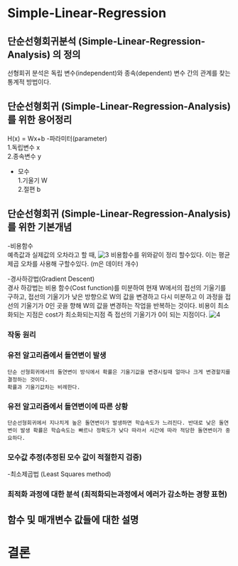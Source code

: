 # Simple-Linear-Regression

## 단순선형회귀분석 (Simple-Linear-Regression-Analysis) 의 정의
선형회귀 분석은 독립 변수(independent)와 종속(dependent) 변수 간의 관계를 찾는 통계적 방법이다.
## 단순선형회귀 (Simple-Linear-Regression-Analysis) 를 위한 용어정리
  H(x) = Wx+b
  -파라미터(parameter)  
    1.독립변수 x     
    2.종속변수 y    
  - 모수  
    1.기울기 W   
    2.절편 b
## 단순선형회귀 (Simple-Linear-Regression-Analysis) 를 위한 기본개념
  -비용함수  
  예측값과 실제값의 오차라고 할 때, ![3](https://user-images.githubusercontent.com/101388180/174298748-1a811e35-5c47-4750-a6a5-66827e7a8f0d.PNG) 비용함수를 위와같이 정리 할수있다. 이는 평균 제곱 오차를 사용해 구할수있다. (m은 데이터 개수)

  -경사하강법(Gradient Descent)  
 경사 하강법는 비용 함수(Cost function)를 미분하여 현재 W에서의 접선의 기울기를 구하고, 접선의 기울기가 낮은 방향으로 W의 값을 변경하고 다시 미분하고 이 과정을 접선의 기울기가 0인 곳을 향해 W의 값을 변경하는 작업을 반복하는 것이다. 비용이 최소화되는 지점은 cost가 최소화되는지점 즉 접선의 기울기가 0이 되는 지점이다.
![4](https://user-images.githubusercontent.com/101388180/174299305-827646f1-063b-4844-b907-5f1f72316cd4.PNG)
### 작동 원리

### 유전 알고리즘에서 돌연변이 발생
    단순 선형회귀에서의 돌연변이 방식에서 확률은 기울기값을 변경시킬때 얼마나 크게 변경할지를 결정하는 것이다.  
    확률과 기울기값차는 비례한다.
### 유전 알고리즘에서 돌연변이에 따른 상황
    단순선형회귀에서 지나치게 높은 돌연변이가 발생하면 학습속도가 느려진다. 반대로 낮은 돌연변이 발생 확률은 학습속도는 빠르나 정확도가 낮다 따라서 시간에 따라 적당한 돌연변이가 중요하다.
### 모수값 추정(추정된 모수 값이 적절한지 검증)
  -최소제곱법 (Least Squares method)  
      
### 최적화 과정에 대한 분석 (최적화되는과정에서 에러가 감소하는 경향 표현)
## 함수 및 매개변수 값들에 대한 설명
### 
# 결론
